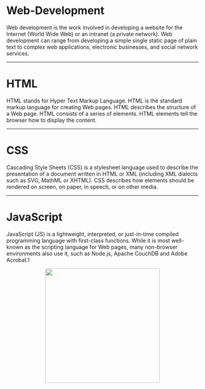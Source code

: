 # Web-Development
Web development is the work involved in developing a website for the Internet (World Wide Web) or an intranet (a private network). Web development can range from developing a simple single static page of plain text to complex web applications, electronic businesses, and social network services.

<hr>
<h1>HTML</h1>
HTML stands for Hyper Text Markup Language. HTML is the standard markup language for creating Web pages. HTML describes the structure of a Web page. HTML consists of a series of elements. HTML elements tell the browser how to display the content.

<hr>
<h1>CSS</h1>
Cascading Style Sheets (CSS) is a stylesheet language used to describe the presentation of a document written in HTML or XML (including XML dialects such as SVG, MathML or XHTML). CSS describes how elements should be rendered on screen, on paper, in speech, or on other media.

<hr>
<h1>JavaScript</h1>
JavaScript (JS) is a lightweight, interpreted, or just-in-time compiled programming language with first-class functions. While it is most well-known as the scripting language for Web pages, many non-browser environments also use it, such as Node.js, Apache CouchDB and Adobe Acrobat.1

<p align="center">
<img src="https://user-images.githubusercontent.com/127482974/224525546-4f0da0bc-1091-4000-91f4-d85b71e6ff39.png" width="300" height="auto">
</p>
